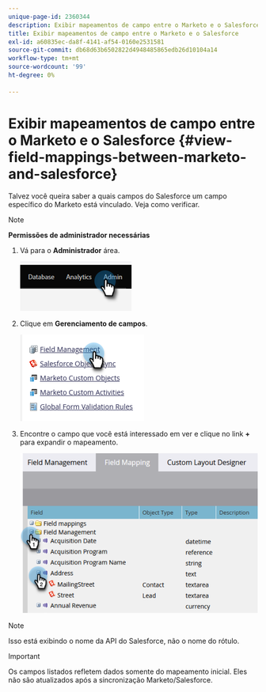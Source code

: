 ```yaml
---
unique-page-id: 2360344
description: Exibir mapeamentos de campo entre o Marketo e o Salesforce - Documentos do Marketo - Documentação do produto
title: Exibir mapeamentos de campo entre o Marketo e o Salesforce
exl-id: a60835ec-da8f-4141-af54-0160e2531581
source-git-commit: db68d63b6502822d4948485865edb26d10104a14
workflow-type: tm+mt
source-wordcount: '99'
ht-degree: 0%

---
```


# Exibir mapeamentos de campo entre o Marketo e o Salesforce {#view-field-mappings-between-marketo-and-salesforce}

Talvez você queira saber a quais campos do Salesforce um campo específico do Marketo está vinculado. Veja como verificar.

>[!NOTE]
>
>**Permissões de administrador necessárias**

1. Vá para o **Administrador** área.

   ![](assets/view-field-mappings-between-marketo-and-salesforce-1.png)

1. Clique em **Gerenciamento de campos**.

   ![](assets/view-field-mappings-between-marketo-and-salesforce-2.png)

1. Encontre o campo que você está interessado em ver e clique no link **+** para expandir o mapeamento.

   ![](assets/view-field-mappings-between-marketo-and-salesforce-3.png)

>[!NOTE]
>
>Isso está exibindo o nome da API do Salesforce, não o nome do rótulo.

>[!IMPORTANT]
>
>Os campos listados refletem dados somente do mapeamento inicial. Eles não são atualizados após a sincronização Marketo/Salesforce.

